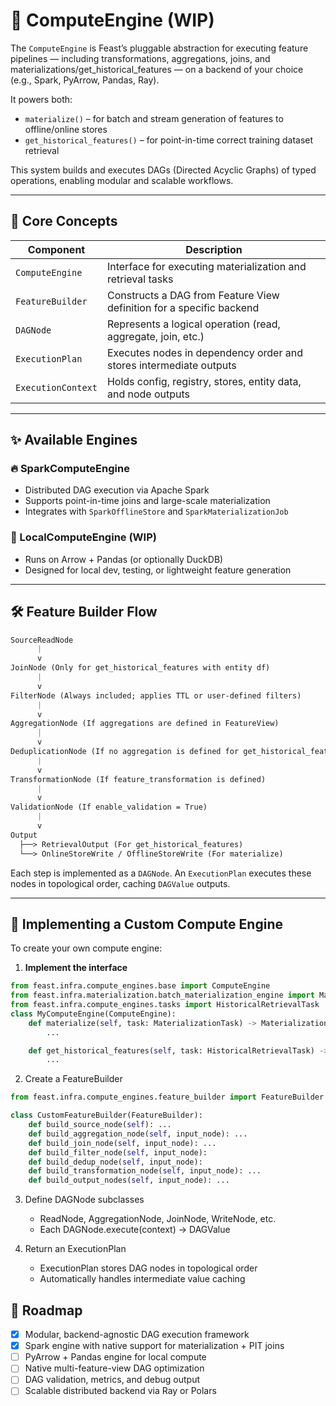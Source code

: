 # 🧠 ComputeEngine (WIP)

The `ComputeEngine` is Feast’s pluggable abstraction for executing feature pipelines — including transformations, aggregations, joins, and materializations/get_historical_features — on a backend of your choice (e.g., Spark, PyArrow, Pandas, Ray).

It powers both:

- `materialize()` – for batch and stream generation of features to offline/online stores
- `get_historical_features()` – for point-in-time correct training dataset retrieval

This system builds and executes DAGs (Directed Acyclic Graphs) of typed operations, enabling modular and scalable workflows.

---

## 🧠 Core Concepts

| Component          | Description                                                          |
|--------------------|----------------------------------------------------------------------|
| `ComputeEngine`    | Interface for executing materialization and retrieval tasks          |
| `FeatureBuilder`   | Constructs a DAG from Feature View definition for a specific backend |
| `DAGNode`          | Represents a logical operation (read, aggregate, join, etc.)         |
| `ExecutionPlan`    | Executes nodes in dependency order and stores intermediate outputs   |
| `ExecutionContext` | Holds config, registry, stores, entity data, and node outputs        |

---

## ✨ Available Engines

### 🔥 SparkComputeEngine

- Distributed DAG execution via Apache Spark
- Supports point-in-time joins and large-scale materialization
- Integrates with `SparkOfflineStore` and `SparkMaterializationJob`

### 🧪 LocalComputeEngine (WIP)

- Runs on Arrow + Pandas (or optionally DuckDB)
- Designed for local dev, testing, or lightweight feature generation

---

## 🛠️ Feature Builder Flow 
```markdown
SourceReadNode
      |
      v
JoinNode (Only for get_historical_features with entity df)
      |
      v
FilterNode (Always included; applies TTL or user-defined filters)
      |
      v
AggregationNode (If aggregations are defined in FeatureView)
      |
      v
DeduplicationNode (If no aggregation is defined for get_historical_features) 
      |
      v
TransformationNode (If feature_transformation is defined)
      |
      v
ValidationNode (If enable_validation = True)
      |
      v
Output
  ├──> RetrievalOutput (For get_historical_features)
  └──> OnlineStoreWrite / OfflineStoreWrite (For materialize)
```

Each step is implemented as a `DAGNode`. An `ExecutionPlan` executes these nodes in topological order, caching `DAGValue` outputs.

---

## 🧩 Implementing a Custom Compute Engine

To create your own compute engine:

1. **Implement the interface**

```python
from feast.infra.compute_engines.base import ComputeEngine
from feast.infra.materialization.batch_materialization_engine import MaterializationTask, MaterializationJob
from feast.infra.compute_engines.tasks import HistoricalRetrievalTask
class MyComputeEngine(ComputeEngine):
    def materialize(self, task: MaterializationTask) -> MaterializationJob:
        ...

    def get_historical_features(self, task: HistoricalRetrievalTask) -> RetrievalJob:
        ...
```

2. Create a FeatureBuilder
```python
from feast.infra.compute_engines.feature_builder import FeatureBuilder

class CustomFeatureBuilder(FeatureBuilder):
    def build_source_node(self): ...
    def build_aggregation_node(self, input_node): ...
    def build_join_node(self, input_node): ...
    def build_filter_node(self, input_node):
    def build_dedup_node(self, input_node):
    def build_transformation_node(self, input_node): ...
    def build_output_nodes(self, input_node): ...
```

3. Define DAGNode subclasses
    * ReadNode, AggregationNode, JoinNode, WriteNode, etc.
    * Each DAGNode.execute(context) -> DAGValue

4. Return an ExecutionPlan
   * ExecutionPlan stores DAG nodes in topological order
   * Automatically handles intermediate value caching 

## 🚧 Roadmap
- [x] Modular, backend-agnostic DAG execution framework
- [x] Spark engine with native support for materialization + PIT joins
- [ ] PyArrow + Pandas engine for local compute
- [ ] Native multi-feature-view DAG optimization
- [ ] DAG validation, metrics, and debug output
- [ ] Scalable distributed backend via Ray or Polars
